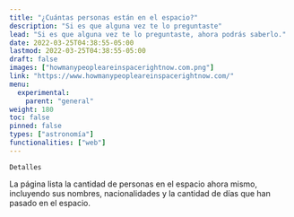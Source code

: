 ```yaml
---
title: "¿Cuántas personas están en el espacio?"
description: "Si es que alguna vez te lo preguntaste"
lead: "Si es que alguna vez te lo preguntaste, ahora podrás saberlo."
date: 2022-03-25T04:38:55-05:00
lastmod: 2022-03-25T04:38:55-05:00
draft: false
images: ["howmanypeopleareinspacerightnow.com.png"]
link: "https://www.howmanypeopleareinspacerightnow.com/"
menu:
  experimental:
    parent: "general"
weight: 180
toc: false
pinned: false
types: ["astronomía"]
functionalities: ["web"]
---
```


```text
Detalles
```

La página lista la cantidad de personas en el espacio ahora mismo, incluyendo sus nombres, nacionalidades y la cantidad de días que han pasado en el espacio.